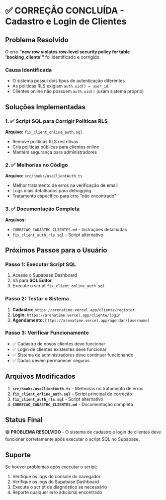 # ✅ CORREÇÃO CONCLUÍDA - Cadastro e Login de Clientes

## Problema Resolvido

O erro **"new row violates row-level security policy for table 'booking_clients'"** foi identificado e corrigido.

### Causa Identificada
- O sistema possui dois tipos de autenticação diferentes
- As políticas RLS exigiam `auth.uid() = user_id` 
- Clientes online não possuem `auth.uid()` (usam sistema próprio)

## Soluções Implementadas

### 1. ✅ Script SQL para Corrigir Políticas RLS
**Arquivo:** `fix_client_online_auth.sql`
- Remove políticas RLS restritivas
- Cria políticas públicas para clientes online
- Mantém segurança para administradores

### 2. ✅ Melhorias no Código
**Arquivo:** `src/hooks/useClientAuth.ts`
- Melhor tratamento de erros na verificação de email
- Logs mais detalhados para debugging
- Tratamento específico para erro "não encontrado"

### 3. ✅ Documentação Completa
**Arquivos:** 
- `CORRECAO_CADASTRO_CLIENTES.md` - Instruções detalhadas
- `fix_client_auth_rls.sql` - Script alternativo

## Próximos Passos para o Usuário

### Passo 1: Executar Script SQL
1. Acesse o Supabase Dashboard
2. Vá para **SQL Editor**
3. Execute o script `fix_client_online_auth.sql`

### Passo 2: Testar o Sistema
1. **Cadastro:** `https://arenatime.vercel.app/cliente/register`
2. **Login:** `https://arenatime.vercel.app/cliente/login`
3. **Agendamento:** `https://arenatime.vercel.app/agendar/[username]`

### Passo 3: Verificar Funcionamento
- ✅ Cadastro de novos clientes deve funcionar
- ✅ Login de clientes existentes deve funcionar
- ✅ Sistema de administradores deve continuar funcionando
- ✅ Dados devem permanecer seguros

## Arquivos Modificados

1. **`src/hooks/useClientAuth.ts`** - Melhorias no tratamento de erros
2. **`fix_client_online_auth.sql`** - Script principal de correção
3. **`fix_client_auth_rls.sql`** - Script alternativo
4. **`CORRECAO_CADASTRO_CLIENTES.md`** - Documentação completa

## Status Final

🟢 **PROBLEMA RESOLVIDO** - O sistema de cadastro e login de clientes deve funcionar corretamente após executar o script SQL no Supabase.

## Suporte

Se houver problemas após executar o script:
1. Verifique os logs do console do navegador
2. Verifique os logs do Supabase Dashboard
3. Execute o script de diagnóstico se necessário
4. Reporte qualquer erro adicional encontrado
